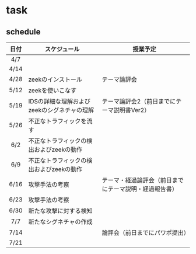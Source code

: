 # task

## schedule

|  日付  |  スケジュール  |  授業予定  |
|  :---:  |  ----------  |  ----  |
|  4/7   |    |    |
|  4/14  |    |    |
|  4/28  |  zeekのインストール  |  テーマ論評会  |
|  5/12  |  zeekを使いこなす  |    |
|  5/19  |  IDSの詳細な理解およびzeekのシグネチャの理解  |  テーマ論評会2（前日までにテーマ説明書Ver2）  |
|  5/26  |  不正なトラフィックを流す  |    |
|  6/2   |  不正なトラフィックの検出およびzeekの動作  |    |
|  6/9   |  不正なトラフィックの検出およびzeekの動作 |    |
|  6/16  |  攻撃手法の考察  |  テーマ・経過論評会（前日までにテーマ説明・経過報告書）  |
|  6/23  |  攻撃手法の考察  |    |
|  6/30  |  新たな攻撃に対する検知  |    |
|  7/7   |  新たなシグネチャの作成  |    |
|  7/14  |    |  論評会（前日までにパワポ提出）  |
|  7/21  |    |    |

